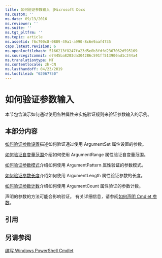 ```yaml
---
title: 如何验证参数输入 |Microsoft Docs
ms.custom: ''
ms.date: 09/13/2016
ms.reviewer: ''
ms.suite: ''
ms.tgt_pltfrm: ''
ms.topic: article
ms.assetid: f6c700c8-0889-49a1-a990-8c6e9aaf4735
caps.latest.revision: 6
ms.openlocfilehash: 5166213f8247fa23d5e0b3fdfd2367062d595169
ms.sourcegitcommit: e7445ba8203da304286c591ff513900ad1c244a4
ms.translationtype: MT
ms.contentlocale: zh-CN
ms.lasthandoff: 04/23/2019
ms.locfileid: "62067750"
---
```

# <a name="how-to-validate-parameter-input"></a>如何验证参数输入

本节包含演示如何通过使用各种属性来实施验证规则来验证参数输入的示例。

## <a name="in-this-section"></a>本部分内容

[如何验证参数设置](./how-to-validate-an-argument-set.md)描述如何验证通过使用 ArgumentSet 属性设置的参数。

[如何验证自变量范围](./how-to-validate-an-argument-range.md)介绍如何使用 ArgumentRange 属性验证自变量范围。

[如何验证参数模式](./how-to-validate-an-argument-pattern.md)介绍如何使用 ArgumentPattern 属性验证的参数模式。

[如何验证参数长度](./how-to-validate-the-argument-length.md)介绍如何使用 ArgumentLength 属性验证参数的长度。

[如何验证参数计数](./how-to-validate-an-argument-count.md)介绍如何使用 ArgumentCount 属性验证的参数计数。

声明的参数的方法可能会影响验证。 有关详细信息，请参阅[如何声明 Cmdlet 参数](./how-to-declare-cmdlet-parameters.md)。

## <a name="reference"></a>引用

## <a name="see-also"></a>另请参阅

[编写 Windows PowerShell Cmdlet](./writing-a-windows-powershell-cmdlet.md)
